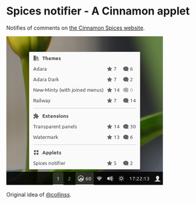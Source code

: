 # Spices notifier - A Cinnamon applet

Notifies of comments on [the Cinnamon Spices website](https://cinnamon-spices.linuxmint.com/).

![Screenshot](screenshot.png)

Original idea of [@collinss](https://github.com/collinss).
